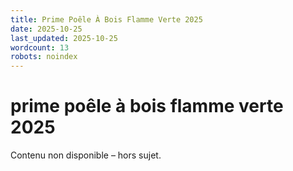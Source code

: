 ```yaml
---
title: Prime Poêle À Bois Flamme Verte 2025
date: 2025-10-25
last_updated: 2025-10-25
wordcount: 13
robots: noindex
---
```


# prime poêle à bois flamme verte 2025

Contenu non disponible – hors sujet.